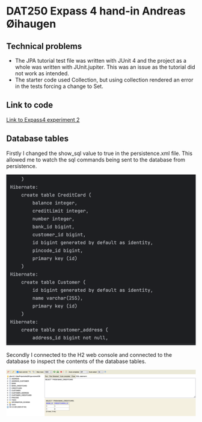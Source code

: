 # DAT250 Expass 4 hand-in Andreas Øihaugen

## Technical problems
 - The JPA tutorial test file was written with JUnit 4 and the project as a whole was written with JUnit.jupiter. This was an issue as the tutorial did not work as intended. 
 - The starter code used Collection, but using collection rendered an error in the tests forcing a change to Set.

## Link to code
[Link to Expass4 experiment 2](https://github.com/h598970/dat250-jpa-tutorial)

## Database tables
Firstly I changed the show_sql value to true in the persistence.xml file.
This allowed me to watch the sql commands being sent to the database from persistence.

![Screenshot of SQL from persistence and hibernate](screenshot_persistence_sql_hibernate.png)

Secondly I connected to the H2 web console and connected to the database to inspect the contents of the database tables.

![Screenshot of ](screenshot_h2_dashboard.png)